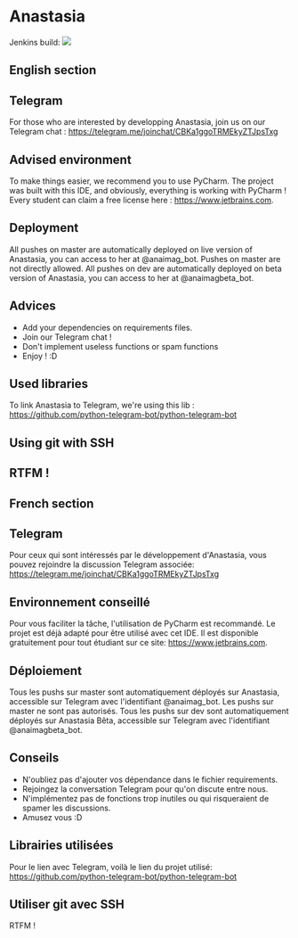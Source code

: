 # Anastasia

Jenkins build: <a href='http://vps110163.vps.ovh.ca:8080/job/Anastasia/'><img src='http://vps110163.vps.ovh.ca:8080/buildStatus/icon?job=Anastasia'></a>

## English section

## Telegram

For those who are interested by developping Anastasia, join us on our Telegram chat : https://telegram.me/joinchat/CBKa1ggoTRMEkyZTJpsTxg

## Advised environment

To make things easier, we recommend you to use PyCharm. The project was built with this IDE, and obviously, everything is working with PyCharm !  Every student can claim a free license here : https://www.jetbrains.com.

## Deployment

All pushes on master are automatically deployed on live version of Anastasia, you can access to her at @anaimag_bot. Pushes on master are not directly allowed.
All pushes on dev are automatically deployed on beta version of Anastasia, you can access to her at @anaimagbeta_bot.

## Advices

- Add your dependencies on requirements files.
- Join our Telegram chat !
- Don't implement useless functions or spam functions
- Enjoy ! :D

## Used libraries

To link Anastasia to Telegram, we're using this lib : https://github.com/python-telegram-bot/python-telegram-bot

## Using git with SSH
RTFM !
---------
## French section
## Telegram

Pour ceux qui sont intéressés par le développement d'Anastasia, vous pouvez rejoindre la discussion Telegram associée: https://telegram.me/joinchat/CBKa1ggoTRMEkyZTJpsTxg

## Environnement conseillé

Pour vous faciliter la tâche, l'utilisation de PyCharm est recommandé. Le projet est déjà adapté pour être utilisé avec cet IDE. Il est disponible gratuitement pour tout étudiant sur ce site: https://www.jetbrains.com.

## Déploiement

Tous les pushs sur master sont automatiquement déployés sur Anastasia, accessible sur Telegram avec l'identifiant @anaimag_bot. Les pushs sur master ne sont pas autorisés.
Tous les pushs sur dev sont automatiquement déployés sur Anastasia Bêta, accessible sur Telegram avec l'identifiant @anaimagbeta_bot.

## Conseils

- N'oubliez pas d'ajouter vos dépendance dans le fichier requirements.
- Rejoingez la conversation Telegram pour qu'on discute entre nous.
- N'implémentez pas de fonctions trop inutiles ou qui risqueraient de spamer les discussions.
- Amusez vous :D

## Librairies utilisées

Pour le lien avec Telegram, voilà le lien du projet utilisé: https://github.com/python-telegram-bot/python-telegram-bot

## Utiliser git avec SSH
RTFM !
